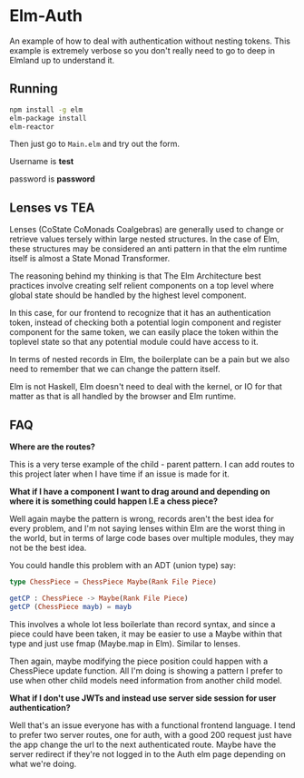 # Elm-Auth
An example of how to deal with authentication without nesting tokens. 
This example is extremely verbose so you don't really need to go to
deep in Elmland up to understand it.


## Running
```bash
npm install -g elm
elm-package install
elm-reactor
```
Then just go to ```Main.elm``` and try out the form.


Username is **test**

password is **password**

## Lenses vs TEA
Lenses (CoState CoMonads Coalgebras) are generally used to change or retrieve values
tersely within large nested structures. In the case of Elm, these
structures may be considered an anti pattern in that the elm runtime
itself is almost a State Monad Transformer.

The reasoning behind my thinking is that The Elm Architecture best practices
involve creating self relient components on a top level where global state
should be handled by the highest level component.

In this case, for our frontend to recognize that it has an authentication
token, instead of checking both a potential login component and register
component for the same token, we can easily place the token within
the toplevel state so that any potential module could have access to it.

In terms of nested records in Elm, the boilerplate can be a pain but
we also need to remember that we can change the pattern itself.

Elm is not Haskell, Elm doesn't need to deal with the kernel, or IO
for that matter as that is all handled by the browser and Elm runtime.


## FAQ

**Where are the routes?**

This is a very terse example of the child - parent pattern.
I can add routes to this project later when I have time if an issue is made for it.


**What if I have a component I want to drag around and depending on where it is something could happen I.E a chess piece?**

Well again maybe the pattern is wrong, records aren't the best idea for every problem, and I'm not saying lenses within
Elm are the worst thing in the world, but in terms of large code bases over multiple modules, they may not be the best idea.

You could handle this problem with an ADT (union type) say:
```Elm
type ChessPiece = ChessPiece Maybe(Rank File Piece)

getCP : ChessPiece -> Maybe(Rank File Piece)
getCP (ChessPiece mayb) = mayb
```
This involves a whole lot less boilerlate than record syntax, and since a piece could have been taken,
it may be easier to use a Maybe within that type and just use fmap (Maybe.map in Elm). Similar to lenses.

Then again, maybe modifying the piece position could happen with a ChessPiece update function.
All I'm doing is showing a pattern I prefer to use when other child models need information from another child model.

**What if I don't use JWTs and instead use server side session for user authentication?**

Well that's an issue everyone has with a functional frontend language. I tend to prefer
two server routes, one for auth, with a good 200 request just have the app change the url to the next authenticated route.
Maybe have the server redirect if they're not logged in to the Auth elm page depending on what we're doing.
